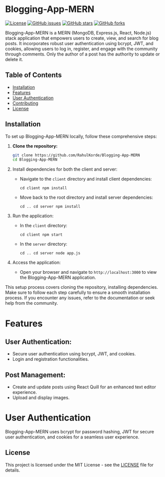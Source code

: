 # Blogging-App-MERN

[![License](https://img.shields.io/badge/license-MIT-blue.svg)](LICENSE)
[![GitHub issues](https://img.shields.io/github/issues/RahulKorde19/Blogging-App-MERN.svg)](https://github.com/RahulKorde19/Blogging-App-MERN/issues)
[![GitHub stars](https://img.shields.io/github/stars/RahulKorde19/Blogging-App-MERN.svg)](https://github.com/RahulKorde19/Blogging-App-MERN/stargazers)
[![GitHub forks](https://img.shields.io/github/forks/RahulKorde19/Blogging-App-MERN.svg)](https://github.com/RahulKorde19/Blogging-App-MERN/network)

Blogging-App-MERN is a MERN (MongoDB, Express.js, React, Node.js) stack application that empowers users to create, view, and search for blog posts. It incorporates robust user authentication using bcrypt, JWT, and cookies, allowing users to log in, register, and engage with the community through comments. Only the author of a post has the authority to update or delete it.

## Table of Contents
- [Installation](#installation)
- [Features](#features)
- [User Authentication](#user-authentication)
- [Contributing](#contributing)
- [License](#license)

## Installation

To set up Blogging-App-MERN locally, follow these comprehensive steps:

1. **Clone the repository:**

   ```bash
   git clone https://github.com/RahulKorde/Blogging-App-MERN
   cd Blogging-App-MERN `

1.  Install dependencies for both the client and server:

    -   Navigate to the `client` directory and install client dependencies:


        `cd client
        npm install`

    -   Move back to the root directory and install server dependencies:


        `cd ..
        cd server
        npm install`



2.  Run the application:

    -   In the `client` directory:


        `cd client
        npm start`

    -   In the `server` directory:


        `cd ..
        cd server
        node app.js`

3.  Access the application:

    -   Open your browser and navigate to `http://localhost:3000` to view the Blogging-App-MERN application.

This setup process covers cloning the repository, installing dependencies. Make sure to follow each step carefully to ensure a smooth installation process. If you encounter any issues, refer to the documentation or seek help from the community.

# Features


## User Authentication:

-   Secure user authentication using bcrypt, JWT, and cookies.
-   Login and registration functionalities.

## Post Management:

-   Create and update posts using React Quill for an enhanced text editor experience.
-   Upload and display images.
  

# User Authentication

Blogging-App-MERN uses bcrypt for password hashing, JWT for secure user authentication, and cookies for a seamless user experience. 



License
-------

This project is licensed under the MIT License - see the [LICENSE](https://chat.openai.com/c/LICENSE) file for details.
